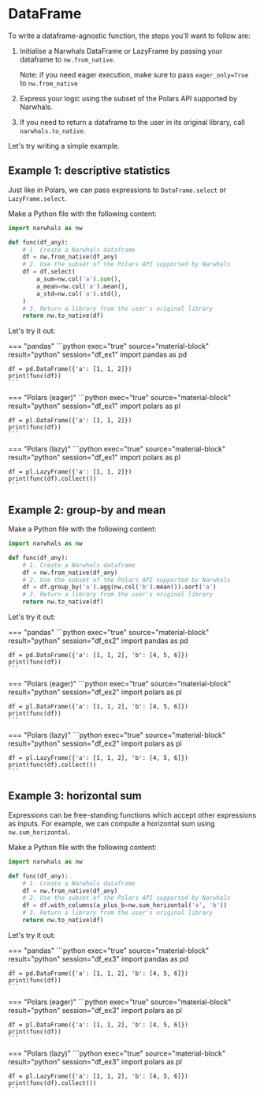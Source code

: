 # DataFrame

To write a dataframe-agnostic function, the steps you'll want to follow are:

1. Initialise a Narwhals DataFrame or LazyFrame by passing your dataframe to `nw.from_native`.
   
    Note: if you need eager execution, make sure to pass `eager_only=True` to `nw.from_native`

2. Express your logic using the subset of the Polars API supported by Narwhals.
3. If you need to return a dataframe to the user in its original library, call `narwhals.to_native`.

Let's try writing a simple example.

## Example 1: descriptive statistics

Just like in Polars, we can pass expressions to
`DataFrame.select` or `LazyFrame.select`.

Make a Python file with the following content:
```python exec="1" source="above" session="df_ex1"
import narwhals as nw

def func(df_any):
    # 1. Create a Narwhals dataframe
    df = nw.from_native(df_any)
    # 2. Use the subset of the Polars API supported by Narwhals
    df = df.select(
        a_sum=nw.col('a').sum(),
        a_mean=nw.col('a').mean(),
        a_std=nw.col('a').std(),
    )
    # 3. Return a library from the user's original library
    return nw.to_native(df)
```
Let's try it out:

=== "pandas"
    ```python exec="true" source="material-block" result="python" session="df_ex1"
    import pandas as pd

    df = pd.DataFrame({'a': [1, 1, 2]})
    print(func(df))
    ```

=== "Polars (eager)"
    ```python exec="true" source="material-block" result="python" session="df_ex1"
    import polars as pl

    df = pl.DataFrame({'a': [1, 1, 2]})
    print(func(df))
    ```

=== "Polars (lazy)"
    ```python exec="true" source="material-block" result="python" session="df_ex1"
    import polars as pl

    df = pl.LazyFrame({'a': [1, 1, 2]})
    print(func(df).collect())
    ```


## Example 2: group-by and mean

Make a Python file with the following content:
```python exec="1" source="above" session="df_ex2"
import narwhals as nw

def func(df_any):
    # 1. Create a Narwhals dataframe
    df = nw.from_native(df_any)
    # 2. Use the subset of the Polars API supported by Narwhals
    df = df.group_by('a').agg(nw.col('b').mean()).sort('a')
    # 3. Return a library from the user's original library
    return nw.to_native(df)
```
Let's try it out:

=== "pandas"
    ```python exec="true" source="material-block" result="python" session="df_ex2"
    import pandas as pd

    df = pd.DataFrame({'a': [1, 1, 2], 'b': [4, 5, 6]})
    print(func(df))
    ```

=== "Polars (eager)"
    ```python exec="true" source="material-block" result="python" session="df_ex2"
    import polars as pl

    df = pl.DataFrame({'a': [1, 1, 2], 'b': [4, 5, 6]})
    print(func(df))
    ```

=== "Polars (lazy)"
    ```python exec="true" source="material-block" result="python" session="df_ex2"
    import polars as pl

    df = pl.LazyFrame({'a': [1, 1, 2], 'b': [4, 5, 6]})
    print(func(df).collect())
    ```

## Example 3: horizontal sum

Expressions can be free-standing functions which accept other
expressions as inputs. For example, we can compute a horizontal
sum using `nw.sum_horizontal`.

Make a Python file with the following content:
```python exec="1" source="above" session="df_ex3"
import narwhals as nw

def func(df_any):
    # 1. Create a Narwhals dataframe
    df = nw.from_native(df_any)
    # 2. Use the subset of the Polars API supported by Narwhals
    df = df.with_columns(a_plus_b=nw.sum_horizontal('a', 'b'))
    # 3. Return a library from the user's original library
    return nw.to_native(df)
```
Let's try it out:

=== "pandas"
    ```python exec="true" source="material-block" result="python" session="df_ex3"
    import pandas as pd

    df = pd.DataFrame({'a': [1, 1, 2], 'b': [4, 5, 6]})
    print(func(df))
    ```

=== "Polars (eager)"
    ```python exec="true" source="material-block" result="python" session="df_ex3"
    import polars as pl

    df = pl.DataFrame({'a': [1, 1, 2], 'b': [4, 5, 6]})
    print(func(df))
    ```

=== "Polars (lazy)"
    ```python exec="true" source="material-block" result="python" session="df_ex3"
    import polars as pl

    df = pl.LazyFrame({'a': [1, 1, 2], 'b': [4, 5, 6]})
    print(func(df).collect())
    ```
